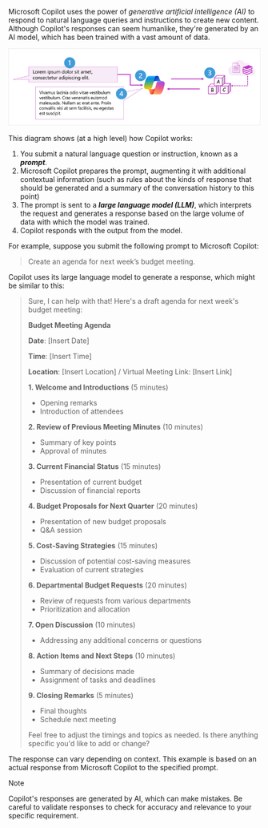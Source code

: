 Microsoft Copilot uses the power of *generative artificial intelligence (AI)* to respond to natural language queries and instructions to create new content. Although Copilot's responses can seem humanlike, they're generated by an AI model, which has been trained with a vast amount of data.

![Diagram of Copilot processing a prompt.](../media/copilot-architecture.png)

This diagram shows (at a high level) how Copilot works:

1. You submit a natural language question or instruction, known as a ***prompt***.
1. Microsoft Copilot prepares the prompt, augmenting it with additional contextual information (such as rules about the kinds of response that should be generated and a summary of the conversation history to this point)
1. The prompt is sent to a ***large language model (LLM)***, which interprets the request and generates a response based on the large volume of data with which the model was trained.
1. Copilot responds with the output from the model.

For example, suppose you submit the following prompt to Microsoft Copilot:

> Create an agenda for next week’s budget meeting.

Copilot uses its large language model to generate a response, which might be similar to this:

> Sure, I can help with that! Here's a draft agenda for next week's budget meeting:
>
> **Budget Meeting Agenda**
>
> **Date**: [Insert Date]
>
> **Time**: [Insert Time]
>
> **Location**: [Insert Location] / Virtual Meeting Link: [Insert Link]
> 
> **1. Welcome and Introductions** (5 minutes)
> 
> - Opening remarks
> - Introduction of attendees
>
> **2. Review of Previous Meeting Minutes** (10 minutes)
>
> - Summary of key points
> - Approval of minutes
>
> **3. Current Financial Status** (15 minutes)
>
> - Presentation of current budget
> - Discussion of financial reports
>
> **4. Budget Proposals for Next Quarter** (20 minutes)
>
> - Presentation of new budget proposals
> - Q&A session
>
> **5. Cost-Saving Strategies** (15 minutes)
>
> - Discussion of potential cost-saving measures
> - Evaluation of current strategies
>
> **6. Departmental Budget Requests** (20 minutes)
>
> - Review of requests from various departments
> - Prioritization and allocation
>
> **7. Open Discussion** (10 minutes)
>
> - Addressing any additional concerns or questions
>
> **8. Action Items and Next Steps** (10 minutes)
>
> - Summary of decisions made
> - Assignment of tasks and deadlines
>
> **9. Closing Remarks** (5 minutes)
>
> - Final thoughts
> - Schedule next meeting
>
> Feel free to adjust the timings and topics as needed. Is there anything specific you'd like to add or change?

The response can vary depending on context. This example is based on an actual response from Microsoft Copilot to the specified prompt.

> [!NOTE]
> Copilot's responses are generated by AI, which can make mistakes. Be careful to validate responses to check for accuracy and relevance to your specific requirement.
